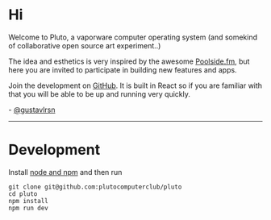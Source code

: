 # Hi

Welcome to Pluto, a vaporware computer operating system (and somekind of collaborative open source art experiment..)

The idea and esthetics is very inspired by the awesome [Poolside.fm](https://poolside.fm), but here you are invited to participate in building new features and apps.

Join the development on [GitHub](https://github.com/plutocomputerclub/pluto). It is built in React so if you are familiar with that you will be able to be up and running very quickly.

\- [@gustavlrsn](https://twitter.com/gustavlrsn)

---

# Development

Install [node and npm](https://nodejs.org/en/download/) and then run

```
git clone git@github.com:plutocomputerclub/pluto
cd pluto
npm install
npm run dev
```

